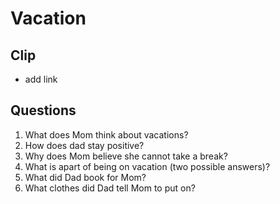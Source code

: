 # Vacation
## Clip
- add link
## Questions
1. What does Mom think about vacations?
2. How does dad stay positive?
3. Why does Mom believe she cannot take a break?
4. What is apart of being on vacation (two possible answers)?
5. What did Dad book for Mom?
6. What clothes did Dad tell Mom to put on?
